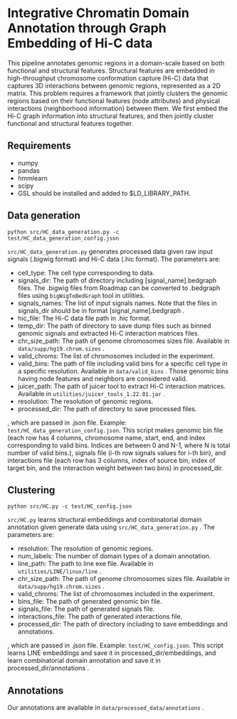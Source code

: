 # Integrative Chromatin Domain Annotation through Graph Embedding of Hi-C data 

This pipeline annotates genomic regions in a domain-scale based on both functional and structural features. Structural features are embedded in
high-throughput chromosome conformation capture (Hi-C) data that captures 3D interactions between genomic regions, represented as a 2D matrix. This problem requires a framework that jointly clusters the genomic regions based on their functional features (node attributes) and physical interactions (neighborhood information) between them. We first 
embed the Hi-C graph information into structural features, and then jointly cluster functional and structural features together. 

## Requirements

* numpy 
* pandas 
* hmmlearn 
* scipy 
* GSL should be installed and added to $LD_LIBRARY_PATH.


## Data generation
```python src/HC_data_generation.py -c test/HC_data_generation_config.json```

```src/HC_data_generation.py``` generates processed data given raw input signals (.bigwig format) and Hi-C data (.hic format). The parameters are:

* cell_type: The cell type corresponding to data.
* signals_dir: The path of directory including [signal_name].bedgraph files. The .bigwig files from Roadmap can be converted to .bedgraph files using ```bigWigToBedGraph``` tool in utilities.
* signals_names: The list of input signals names. Note that the files in signals_dir should be in format [signal_name].bedgraph .
* hic_file: The Hi-C data file path in .hic format. 
* temp_dir: The path of directory to save dump files such as binned genomic signals and extracted Hi-C interaction matrices files.
* chr_size_path: The path of genome chromosomes sizes file. Available in ```data/supp/hg19.chrom.sizes``` .
* valid_chroms: The list of chromosomes included in the experiment.
* valid_bins: The path of file including valid bins for a specific cell type in a specific resolution. Available in ```data/valid_bins``` . Those genomic bins having node features and neighbors are considered valid.
* juicer_path: The path of juicer tool to extract Hi-C interaction matrices. Available in ```utilities/juicer_tools_1.22.01.jar``` .
* resolution: The resolution of genomic regions.
* processed_dir: The path of directory to save processed files.



, which are passed in .json file. Example: ```test/HC_data_generation_config.json```. This script makes genomic bin file (each row has 4 columns, chromosome name, start, end, and index corresponding to valid bins. Indices are between 0 and N-1, where N is total number of valid bins.), signals file (i-th row signals values for i-th bin), and interactions file (each row has 3 columns, index of source bin, index of target bin, and the interaction weight between two bins) in processed_dir.

## Clustering

```python src/HC.py -c test/HC_config.json```

```src/HC.py``` learns structural embeddings and combinatorial domain annotation given generate data using ```src/HC_data_generation.py``` . The parameters are:

* resolution: The resolution of genomic regions.
* num_labels: The number of domain types of a domain annotation.
* line_path: The path to line exe file. Available in ```utilities/LINE/linux/line``` .
* chr_size_path: The path of genome chromosomes sizes file. Available in ```data/supp/hg19.chrom.sizes``` .
* valid_chroms: The list of chromosomes included in the experiment.
* bins_file: The path of generated genomic bin file.
* signals_file: The path of generated signals file.
* interactions_file: The path of generated interactions file.
* processed_dir: The path of directory including to save embeddings and annotations.

, which are passed in .json file. Example: ```test/HC_config.json```. This script learns LINE embeddings and save it in processed_dir/embeddings, and learn combinatorial domain annotation and save it in processed_dir/annotations .

## Annotations

Our annotations are available in ```data/processed_data/annotations``` .
